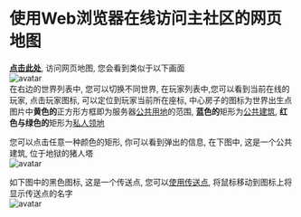 # 使用Web浏览器在线访问主社区的网页地图
**[点击此处](https://map.playl.net/)**, 访问网页地图, 您会看到类似于以下画面  
![avatar](https://s4.ax1x.com/2022/02/21/HXEeAA.png)  
在右边的世界列表中, 您可以切换不同世界, 在玩家列表中,您可以看到当前在线的玩家, 点击玩家图标, 可以定位到玩家当前所在座标, 中心房子的图标为世界出生点  
图片中**黄色的**正方形方框即为服务器[公共用地](faq.md#什么是服务器公共用地)的范围, **蓝色的**矩形为[公共建筑](faq.md#什么是服务器公共建筑), **红色与绿色的**矩形为[私人领地](faq.md#什么是服务器私人领地)  
  
您可以点击任意一种颜色的矩形, 你可以看到弹出的信息, 在下图中, 这是一个公共建筑, 位于地狱的猪人塔  
![avatar](https://s4.ax1x.com/2022/02/21/HXVA2V.png)  

如下图中的黑色图标, 这是一个传送点, 您可以[使用传送点](command/tpoint.md), 将鼠标移动到图标上将显示传送点的名字    
![avatar](https://s4.ax1x.com/2022/02/21/HXMGY4.png)

